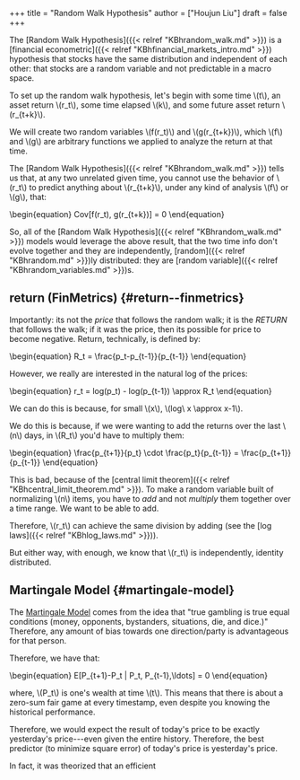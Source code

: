 +++
title = "Random Walk Hypothesis"
author = ["Houjun Liu"]
draft = false
+++

The [Random Walk Hypothesis]({{< relref "KBhrandom_walk.md" >}}) is a [financial econometric]({{< relref "KBhfinancial_markets_intro.md" >}}) hypothesis that stocks have the same distribution and independent of each other: that stocks are a random variable and not predictable in a macro space.

To set up the random walk hypothesis, let's begin with some time \\(t\\), an asset return \\(r\_t\\), some time elapsed \\(k\\), and some future asset return \\(r\_{t+k}\\).

We will create two random variables \\(f(r\_t)\\) and \\(g(r\_{t+k})\\), which \\(f\\) and \\(g\\) are arbitrary functions we applied to analyze the return at that time.

The [Random Walk Hypothesis]({{< relref "KBhrandom_walk.md" >}}) tells us that, at any two unrelated given time, you cannot use the behavior of \\(r\_t\\) to predict anything about \\(r\_{t+k}\\), under any kind of analysis \\(f\\) or \\(g\\), that:

\begin{equation}
    Cov[f(r\_t), g(r\_{t+k})] = 0
\end{equation}

So, all of the [Random Walk Hypothesis]({{< relref "KBhrandom_walk.md" >}}) models would leverage the above result, that the two time info don't evolve together and they are independently, [random]({{< relref "KBhrandom.md" >}})ly distributed: they are [random variable]({{< relref "KBhrandom_variables.md" >}})s.


## return (FinMetrics) {#return--finmetrics}

Importantly: its not the _price_ that follows the random walk; it is the _RETURN_ that follows the walk; if it was the price, then its possible for price to become negative. Return, technically, is defined by:

\begin{equation}
    R\_t = \frac{p\_t-p\_{t-1}}{p\_{t-1}}
\end{equation}

However, we really are interested in the natural log of the prices:

\begin{equation}
    r\_t = log(p\_t) - log(p\_{t-1}) \approx R\_t
\end{equation}

We can do this is because, for small \\(x\\), \\(log\ x \approx x-1\\).

We do this is because, if we were wanting to add the returns over the last \\(n\\) days, in \\(R\_t\\) you'd have to multiply them:

\begin{equation}
    \frac{p\_{t+1}}{p\_t} \cdot \frac{p\_t}{p\_{t-1}} = \frac{p\_{t+1}}{p\_{t-1}}
\end{equation}

This is bad, because of the [central limit theorem]({{< relref "KBhcentral_limit_theorem.md" >}}). To make a random variable built of normalizing \\(n\\) items, you have to _add_ and not _multiply_ them together over a time range. We want to be able to add.

Therefore, \\(r\_t\\) can achieve the same division by adding (see the [log laws]({{< relref "KBhlog_laws.md" >}})).

But either way, with enough, we know that \\(r\_t\\) is independently, identity distributed.


## Martingale Model {#martingale-model}

The [Martingale Model](#martingale-model) comes from the idea that "true gambling is true equal conditions (money, opponents, bystanders, situations, die, and dice.)" Therefore, any amount of bias towards one direction/party is advantageous for that person.

Therefore, we have that:

\begin{equation}
    E[P\_{t+1}-P\_t | P\_t, P\_{t-1},\ldots] = 0
\end{equation}

where, \\(P\_t\\) is one's wealth at time \\(t\\). This means that there is about a zero-sum fair game at every timestamp, even despite you knowing the historical performance.

Therefore, we would expect the result of today's price to be exactly yesterday's price---even given the entire history. Therefore, the best predictor (to minimize square error) of today's price is yesterday's price.

In fact, it was theorized that an efficient
